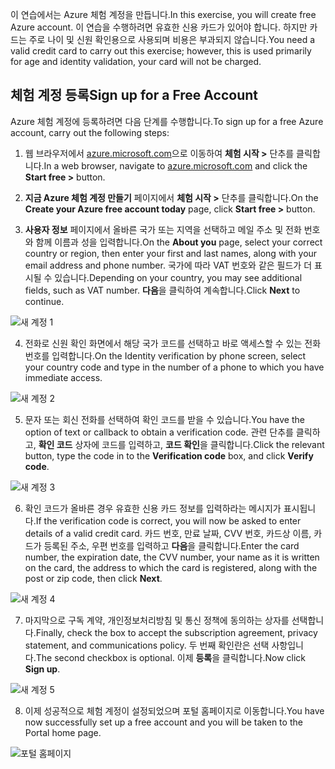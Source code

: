 <span data-ttu-id="2db65-101">이 연습에서는 Azure 체험 계정을 만듭니다.</span><span class="sxs-lookup"><span data-stu-id="2db65-101">In this exercise, you will create free Azure account.</span></span> <span data-ttu-id="2db65-102">이 연습을 수행하려면 유효한 신용 카드가 있어야 합니다. 하지만 카드는 주로 나이 및 신원 확인용으로 사용되며 비용은 부과되지 않습니다.</span><span class="sxs-lookup"><span data-stu-id="2db65-102">You need a valid credit card to carry out this exercise; however, this is used primarily for age and identity validation, your card will not be charged.</span></span>

## <a name="sign-up-for-a-free-account"></a><span data-ttu-id="2db65-103">체험 계정 등록</span><span class="sxs-lookup"><span data-stu-id="2db65-103">Sign up for a Free Account</span></span>

<span data-ttu-id="2db65-104">Azure 체험 계정에 등록하려면 다음 단계를 수행합니다.</span><span class="sxs-lookup"><span data-stu-id="2db65-104">To sign up for a free Azure account, carry out the following steps:</span></span>

1. <span data-ttu-id="2db65-105">웹 브라우저에서 [azure.microsoft.com](https://azure.microsoft.com)으로 이동하여 **체험 시작 >** 단추를 클릭합니다.</span><span class="sxs-lookup"><span data-stu-id="2db65-105">In a web browser, navigate to [azure.microsoft.com](https://azure.microsoft.com) and click the **Start free >** button.</span></span>

2. <span data-ttu-id="2db65-106">**지금 Azure 체험 계정 만들기** 페이지에서 **체험 시작 >** 단추를 클릭합니다.</span><span class="sxs-lookup"><span data-stu-id="2db65-106">On the **Create your Azure free account today** page, click **Start free >** button.</span></span>

3. <span data-ttu-id="2db65-107">**사용자 정보** 페이지에서 올바른 국가 또는 지역을 선택하고 메일 주소 및 전화 번호와 함께 이름과 성을 입력합니다.</span><span class="sxs-lookup"><span data-stu-id="2db65-107">On the **About you** page, select your correct country or region, then enter your first and last names, along with your email address and phone number.</span></span> <span data-ttu-id="2db65-108">국가에 따라 VAT 번호와 같은 필드가 더 표시될 수 있습니다.</span><span class="sxs-lookup"><span data-stu-id="2db65-108">Depending on your country, you may see additional fields, such as VAT number.</span></span> <span data-ttu-id="2db65-109">**다음**을 클릭하여 계속합니다.</span><span class="sxs-lookup"><span data-stu-id="2db65-109">Click **Next** to continue.</span></span>

![새 계정 1](../images/2-new-account-1.png)

4. <span data-ttu-id="2db65-111">전화로 신원 확인 화면에서 해당 국가 코드를 선택하고 바로 액세스할 수 있는 전화 번호를 입력합니다.</span><span class="sxs-lookup"><span data-stu-id="2db65-111">On the Identity verification by phone screen, select your country code and type in the number of a phone to which you have immediate access.</span></span>

![새 계정 2](../images/2-new-account-2.png)

5. <span data-ttu-id="2db65-113">문자 또는 회신 전화를 선택하여 확인 코드를 받을 수 있습니다.</span><span class="sxs-lookup"><span data-stu-id="2db65-113">You have the option of text or callback to obtain a verification code.</span></span> <span data-ttu-id="2db65-114">관련 단추를 클릭하고, **확인 코드** 상자에 코드를 입력하고, **코드 확인**을 클릭합니다.</span><span class="sxs-lookup"><span data-stu-id="2db65-114">Click the relevant button, type the code in to the **Verification code** box, and click **Verify code**.</span></span>

![새 계정 3](../images/2-new-account-3.png)

6. <span data-ttu-id="2db65-116">확인 코드가 올바른 경우 유효한 신용 카드 정보를 입력하라는 메시지가 표시됩니다.</span><span class="sxs-lookup"><span data-stu-id="2db65-116">If the verification code is correct, you will now be asked to enter details of a valid credit card.</span></span> <span data-ttu-id="2db65-117">카드 번호, 만료 날짜, CVV 번호, 카드상 이름, 카드가 등록된 주소, 우편 번호를 입력하고 **다음**을 클릭합니다.</span><span class="sxs-lookup"><span data-stu-id="2db65-117">Enter the card number, the expiration date, the CVV number, your name as it is written on the card, the address to which the card is registered, along with the post or zip code, then click **Next**.</span></span>

![새 계정 4](../images/2-new-account-4.png)

7. <span data-ttu-id="2db65-119">마지막으로 구독 계약, 개인정보처리방침 및 통신 정책에 동의하는 상자를 선택합니다.</span><span class="sxs-lookup"><span data-stu-id="2db65-119">Finally, check the box to accept the subscription agreement, privacy statement, and communications policy.</span></span> <span data-ttu-id="2db65-120">두 번째 확인란은 선택 사항입니다.</span><span class="sxs-lookup"><span data-stu-id="2db65-120">The second checkbox is optional.</span></span> <span data-ttu-id="2db65-121">이제 **등록**을 클릭합니다.</span><span class="sxs-lookup"><span data-stu-id="2db65-121">Now click **Sign up**.</span></span>

![새 계정 5](../images/2-new-account-5.png)

8. <span data-ttu-id="2db65-123">이제 성공적으로 체험 계정이 설정되었으며 포털 홈페이지로 이동합니다.</span><span class="sxs-lookup"><span data-stu-id="2db65-123">You have now successfully set up a free account and you will be taken to the Portal home page.</span></span>

![포털 홈페이지](../images/2-azure-portal-home.png)